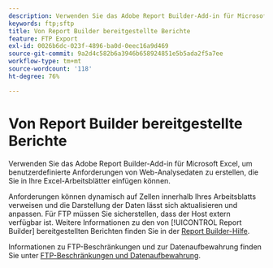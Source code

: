 ```yaml
---
description: Verwenden Sie das Adobe Report Builder-Add-in für Microsoft Excel, um benutzerdefinierte Anforderungen von Web-Analysedaten zu erstellen, die Sie in Ihre Excel-Arbeitsblätter einfügen können.
keywords: ftp;sftp
title: Von Report Builder bereitgestellte Berichte
feature: FTP Export
exl-id: 0026b6dc-023f-4896-ba0d-0eec16a9d469
source-git-commit: 9a2d4c582b6a3946b658924851e5b5ada2f5a7ee
workflow-type: tm+mt
source-wordcount: '118'
ht-degree: 76%

---
```


# Von Report Builder bereitgestellte Berichte

Verwenden Sie das Adobe Report Builder-Add-in für Microsoft Excel, um benutzerdefinierte Anforderungen von Web-Analysedaten zu erstellen, die Sie in Ihre Excel-Arbeitsblätter einfügen können.

Anforderungen können dynamisch auf Zellen innerhalb Ihres Arbeitsblatts verweisen und die Darstellung der Daten lässt sich aktualisieren und anpassen. Für FTP müssen Sie sicherstellen, dass der Host extern verfügbar ist. Weitere Informationen zu den von [!UICONTROL Report Builder] bereitgestellten Berichten finden Sie in der [Report Builder-Hilfe](https://experienceleague.adobe.com/de/docs/analytics/analyze/report-builder/rb-overview).

Informationen zu FTP-Beschränkungen und zur Datenaufbewahrung finden Sie unter [FTP-Beschränkungen und Datenaufbewahrung](/help/export/ftp-and-sftp/ftp-limits.md).
